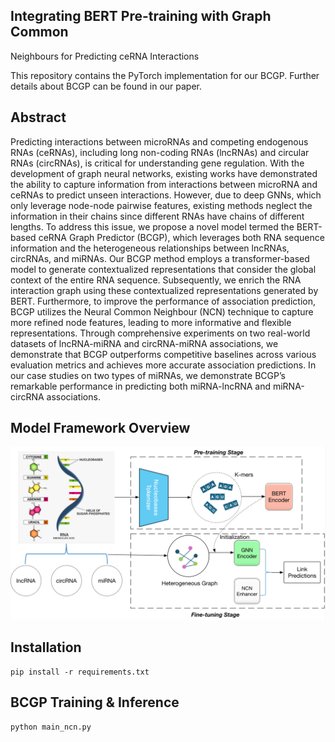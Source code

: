 ## Integrating BERT Pre-training with Graph Common
Neighbours for Predicting ceRNA Interactions

This repository contains the PyTorch implementation for our BCGP. Further details about BCGP can be found in our paper.

## Abstract

Predicting interactions between microRNAs and competing endogenous RNAs (ceRNAs), including long non-coding RNAs (lncRNAs) and circular RNAs (circRNAs), is critical for understanding gene regulation. With the development of graph neural networks, existing works have demonstrated the ability to capture information from interactions between microRNA and ceRNAs to predict unseen interactions. However, due to deep GNNs, which only leverage node-node pairwise features, existing methods neglect the information in their chains since different RNAs have chains of different lengths.
To address this issue, we propose a novel model termed the BERT-based ceRNA Graph Predictor (BCGP), which leverages both RNA sequence information and the heterogeneous relationships between lncRNAs, circRNAs, and miRNAs. Our BCGP method employs a transformer-based model to generate contextualized representations that consider the global context of the entire RNA sequence. Subsequently, we enrich the RNA interaction graph using these contextualized representations generated by BERT. Furthermore, to improve the performance of association prediction, BCGP utilizes the Neural Common Neighbour (NCN) technique to capture more refined node features, leading to more informative and flexible representations.
Through comprehensive experiments on two real-world datasets of lncRNA-miRNA and circRNA-miRNA associations, we demonstrate that BCGP outperforms competitive baselines across various evaluation metrics and achieves more accurate association predictions. In our case studies on two types of miRNAs, we demonstrate BCGP’s remarkable performance in predicting both miRNA-lncRNA and miRNA-circRNA associations.

## Model Framework Overview

<p align="center">
  <img src="./pic/Model_Framework.png" alt="Model_Framework" width="1000"/>
</p>

## Installation

```shell
pip install -r requirements.txt
```

## BCGP Training & Inference 

```bash
python main_ncn.py 
```
